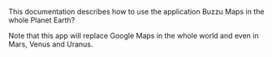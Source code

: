 This documentation describes how to use the application Buzzu Maps in the whole Planet Earth?

Note that this app will replace Google Maps in the whole world and even in Mars, Venus and Uranus.